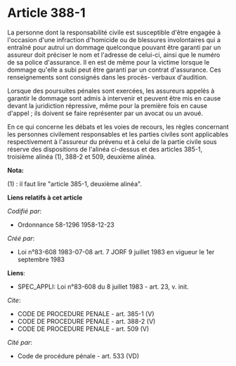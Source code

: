 # Article 388-1

La personne dont la responsabilité civile est susceptible d'être engagée à l'occasion d'une infraction d'homicide ou de
blessures involontaires qui a entraîné pour autrui un dommage quelconque pouvant être garanti par un assureur doit préciser
le nom et l'adresse de celui-ci, ainsi que le numéro de sa police d'assurance. Il en est de même pour la victime lorsque le
dommage qu'elle a subi peut être garanti par un contrat d'assurance. Ces renseignements sont consignés dans les procès-
verbaux d'audition.

Lorsque des poursuites pénales sont exercées, les assureurs appelés à garantir le dommage sont admis à intervenir et peuvent
être mis en cause devant la juridiction répressive, même pour la première fois en cause d'appel ; ils doivent se faire
représenter par un avocat ou un avoué.

En ce qui concerne les débats et les voies de recours, les règles concernant les personnes civilement responsables et les
parties civiles sont applicables respectivement à l'assureur du prévenu et à celui de la partie civile sous réserve des
dispositions de l'alinéa ci-dessus et des articles 385-1, troisième alinéa (1), 388-2 et 509, deuxième alinéa.

**Nota:**

(1) : il faut lire "article 385-1, deuxième alinéa".

**Liens relatifs à cet article**

_Codifié par_:

  - Ordonnance 58-1296 1958-12-23

_Créé par_:

  - Loi n°83-608 1983-07-08 art. 7 JORF 9 juillet 1983 en vigueur le 1er septembre 1983

**Liens**:

  - SPEC_APPLI: Loi n°83-608 du 8 juillet 1983 - art. 23, v. init.

_Cite_:

  - CODE DE PROCEDURE PENALE - art. 385-1 (V)
  - CODE DE PROCEDURE PENALE - art. 388-2 (V)
  - CODE DE PROCEDURE PENALE - art. 509 (V)

_Cité par_:

  - Code de procédure pénale - art. 533 (VD)
